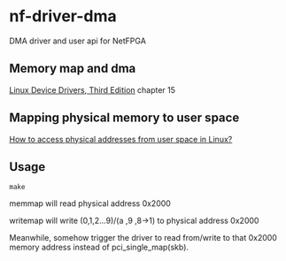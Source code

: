 # nf-driver-dma
DMA driver and user api for NetFPGA

## Memory map and dma
[Linux Device Drivers, Third Edition](https://lwn.net/Kernel/LDD3/) chapter 15

## Mapping physical memory to user space
[How to access physical addresses from user space in Linux?](https://stackoverflow.com/questions/12040303/how-to-access-physical-addresses-from-user-space-in-linux)

## Usage
`make`

memmap will read physical address 0x2000

writemap will write (0,1,2...9)/(a ,9 ,8->1) to physical address 0x2000

Meanwhile, somehow trigger the driver to read from/write to 
that 0x2000 memory address instead of pci_single_map(skb).
